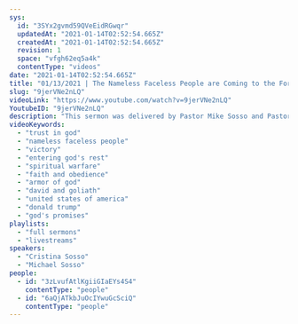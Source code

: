 ```yaml
---
sys:
  id: "3SYx2gvmd59QVeEidRGwqr"
  updatedAt: "2021-01-14T02:52:54.665Z"
  createdAt: "2021-01-14T02:52:54.665Z"
  revision: 1
  space: "vfgh62eq5a4k"
  contentType: "videos"
date: "2021-01-14T02:52:54.665Z"
title: "01/13/2021 | The Nameless Faceless People are Coming to the Forefront (Pastor Cristina Sosso)"
slug: "9jerVNe2nLQ"
videoLink: "https://www.youtube.com/watch?v=9jerVNe2nLQ"
YoutubeID: "9jerVNe2nLQ"
description: "This sermon was delivered by Pastor Mike Sosso and Pastor Cristina Sosso at Freedom Fellowship Church International on January 13, 2021."
videoKeywords:
  - "trust in god"
  - "nameless faceless people"
  - "victory"
  - "entering god's rest"
  - "spiritual warfare"
  - "faith and obedience"
  - "armor of god"
  - "david and goliath"
  - "united states of america"
  - "donald trump"
  - "god's promises"
playlists:
  - "full sermons"
  - "livestreams"
speakers:
  - "Cristina Sosso"
  - "Michael Sosso"
people:
  - id: "3zLvufAtlKgiiGIaEYs4S4"
    contentType: "people"
  - id: "6aQjATkbJuOcIYwuGcSciQ"
    contentType: "people"
---
```

